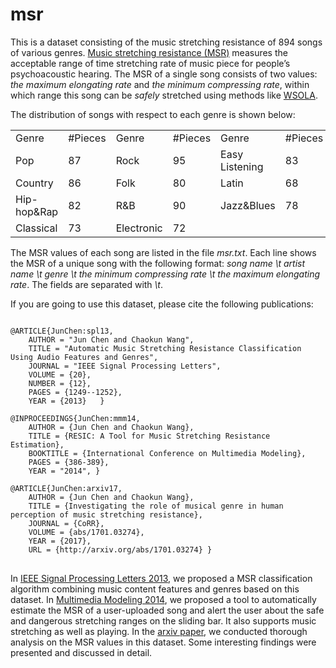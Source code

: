 # msr

This is a dataset consisting of the music stretching resistance of 894 songs of various genres.
[Music stretching resistance (MSR)](https://arxiv.org/abs/1701.03274) measures the acceptable range of time stretching rate of music piece for people’s psychoacoustic hearing.
The MSR of a single song consists of two values: *the maximum elongating rate* and *the minimum compressing rate*, 
within which range this song can be *safely* stretched using methods like [WSOLA](https://www.computer.org/web/csdl/index/-/csdl/proceedings/icassp/1993/0946/02/00319366-abs.html).

The distribution of songs with respect to each genre is shown below:
<table>
  	<tr>
		<td>Genre</td>
		<td>#Pieces</td>
		<td>Genre</td>
		<td>#Pieces</td>
		<td>Genre</td>
		<td>#Pieces</td>
	</tr>
	<tr>
		<td>Pop</td>
		<td>87</td>
		<td>Rock</td>
		<td>95</td>
		<td>Easy Listening</td>
		<td>83</td>
	</tr>
	<tr>
		<td>Country</td>
		<td>86</td>
		<td>Folk</td>
		<td>80</td>
		<td>Latin</td>
		<td>68</td>
	</tr>
	<tr>
		<td>Hip-hop&Rap</td>
		<td>82</td>
		<td>R&B</td>
		<td>90</td>
		<td>Jazz&Blues</td>
		<td>78</td>
	</tr>
	<tr>
		<td>Classical</td>
		<td>73</td>
		<td>Electronic</td>
		<td>72</td>
		<td></td>
		<td></td>
	</tr>
</table>

The MSR values of each song are listed in the file *msr.txt*. 
Each line shows the MSR of a unique song with the following format:
*song name \t artist name \t genre \t the minimum compressing rate \t the maximum elongating rate*. 
The fields are separated with *\t*.  

If you are going to use this dataset, please cite the following publications:

<pre>
<code>
@ARTICLE{JunChen:spl13,
	AUTHOR = "Jun Chen and Chaokun Wang",
	TITLE = "Automatic Music Stretching Resistance Classification Using Audio Features and Genres",
	JOURNAL = "IEEE Signal Processing Letters",
	VOLUME = {20},
	NUMBER = {12},
	PAGES = {1249--1252},
	YEAR = {2013}	}

@INPROCEEDINGS{JunChen:mmm14, 
	AUTHOR = {Jun Chen and Chaokun Wang}, 
	TITLE = {RESIC: A Tool for Music Stretching Resistance Estimation}, 
	BOOKTITLE = {International Conference on Multimedia Modeling}, 
	PAGES = {386-389}, 
	YEAR = "2014", }

@ARTICLE{JunChen:arxiv17,
	AUTHOR = {Jun Chen and Chaokun Wang},
	TITLE = {Investigating the role of musical genre in human perception of music stretching resistance},
	JOURNAL = {CoRR},
	VOLUME = {abs/1701.03274},
	YEAR = {2017},
	URL = {http://arxiv.org/abs/1701.03274} }
</code>
</pre>

In [IEEE Signal Processing Letters 2013](http://ieeexplore.ieee.org/document/6636057/?arnumber=6636057), we proposed a MSR classification algorithm combining music content features and genres based on this dataset. 
In [Multimedia Modeling 2014](https://link.springer.com/chapter/10.1007/978-3-319-04117-9_42), we proposed a tool to automatically estimate the MSR of a user-uploaded song and alert the user about the safe and dangerous stretching ranges on the sliding bar. 
It also supports music stretching as well as playing. 
In the [arxiv paper](https://arxiv.org/abs/1701.03274), we conducted thorough analysis on the MSR values in this dataset. Some interesting findings were presented and discussed in detail.
